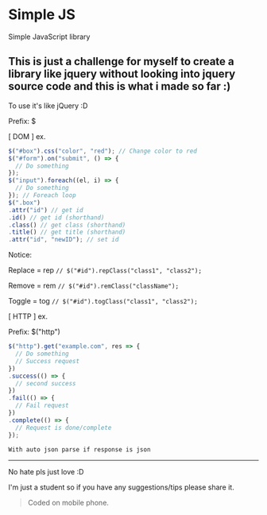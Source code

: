 # Simple JS
Simple JavaScript library

This is just a challenge for myself to create a library like jquery without looking into jquery source code and this is what i made so far :)
-----
To use it's like jQuery :D

Prefix: $

[ DOM ] ex.
```javascript
$("#box").css("color", "red"); // Change color to red
$("#form").on("submit", () => {
  // Do something
});
$("input").foreach((el, i) => {
  // Do something
}); // Foreach loop
$(".box")
.attr("id") // get id
.id() // get id (shorthand)
.class() // get class (shorthand)
.title() // get title (shorthand)
.attr("id", "newID"); // set id
```
Notice:

Replace = rep 
`// $("#id").repClass("class1", "class2");`

Remove = rem 
`// $("#id").remClass("className");`

Toggle = tog 
`// $("#id").togClass("class1", "class2");`

[ HTTP ] ex.


Prefix: $("http")
```javascript
$("http").get("example.com", res => {
  // Do something
  // Success request
})
.success(() => {
  // second success 
})
.fail(() => {
  // Fail request
})
.complete(() => {
  // Request is done/complete
});
```
`With auto json parse if response is json`

------
No hate pls just love :D

I'm just a student so if you have any suggestions/tips please share it.

>Coded on mobile phone.
